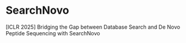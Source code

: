 # SearchNovo
[ICLR 2025] Bridging the Gap between Database Search and De Novo Peptide Sequencing with SearchNovo
